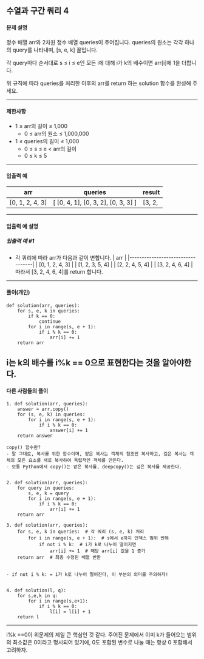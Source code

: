 ## 수열과 구간 쿼리 4

#### 문제 설명
정수 배열 arr와 2차원 정수 배열 queries이 주어집니다. queries의 원소는 각각 하나의 query를 나타내며, [s, e, k] 꼴입니다.

각 query마다 순서대로 s ≤ i ≤ e인 모든 i에 대해 i가 k의 배수이면 arr[i]에 1을 더합니다.

위 규칙에 따라 queries를 처리한 이후의 arr를 return 하는 solution 함수를 완성해 주세요.

---

#### 제한사항
- 1 ≤ arr의 길이 ≤ 1,000
    - 0 ≤ arr의 원소 ≤ 1,000,000
- 1 ≤ queries의 길이 ≤ 1,000
    - 0 ≤ s ≤ e < arr의 길이
    - 0 ≤ k ≤ 5

---

#### 입출력 예
| arr             | queries                              | result           |
|-----------------|--------------------------------------|------------------|
| [0, 1, 2, 4, 3] | [ [0, 4, 1], [0, 3, 2], [0, 3, 3] ]    | [3, 2,

          


---
#### 입출력 예 설명
##### 입출력 예 #1

- 각 쿼리에 따라 arr가 다음과 같이 변합니다.
| arr                              |
|----------------------------------|
| [0, 1, 2, 4, 3]                 |
| [1, 2, 3, 5, 4]                 |
| [2, 2, 4, 5, 4]                 |
| [3, 2, 4, 6, 4]                 |
따라서 [3, 2, 4, 6, 4]를 return 합니다.

----
#### 풀이(개인)
```
def solution(arr, queries):
    for s, e, k in queries:
        if k == 0:
            continue
        for i in range(s, e + 1):
            if i % k == 0:
                arr[i] += 1
    return arr
```
i는 k의 배수를 i%k == 0으로 표현한다는 것을 알아야한다. 
---

#### 다른 사람들의 풀이
```
1. def solution(arr, queries):
    answer = arr.copy()
    for (s, e, k) in queries:
        for i in range(s, e + 1):
            if i % k == 0:
                answer[i] += 1
    return answer

copy() 함수란?
- 말 그대로, 복사를 위한 함수이며, 얕은 복사는 객체의 참조만 복사하고, 깊은 복사는 객체의 모든 요소를 새로 복사하여 독립적인 객체를 만든다.
- 보통 Python에서 copy()는 얕은 복사를, deepcopy()는 깊은 복사를 제공한다.


2. def solution(arr, queries):
    for query in queries:
        s, e, k = query
        for i in range(s, e + 1):
            if i % k == 0:
                arr[i] += 1
    return arr

3. def solution(arr, queries):
    for s, e, k in queries:  # 각 쿼리 (s, e, k) 처리
        for i in range(s, e + 1):  # s에서 e까지 인덱스 범위 반복
            if not i % k:  # i가 k로 나누어 떨어지면
                arr[i] += 1  # 해당 arr[i] 값을 1 증가
    return arr  # 최종 수정된 배열 반환


- if not i % k: = i가 k로 나누어 떨어진다, 이 부분의 의미를 주의하자! 


4. def solution(l, q):
    for s,e,k in q:
        for i in range(s,e+1):
            if i % k == 0:
                l[i] = l[i] + 1
    return l

```
---
i%k ==0이 위문제의 제일 큰 핵심인 것 같다.
주어진 문제에서 이미 k가 들어오는 범위의 최소값은 0이라고 명시되어 있기에, 0도 포함된 변수로 나눌 때는 항상 0 포함해서 고려하자.